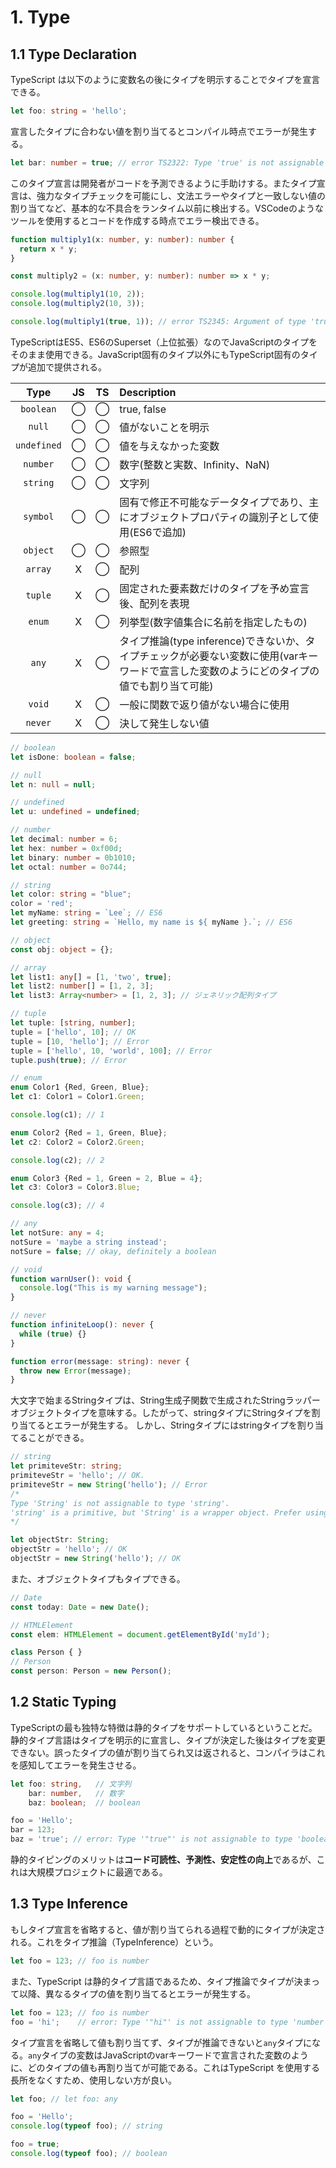 # 1. Type

## 1.1 Type Declaration

TypeScript は以下のように変数名の後にタイプを明示することでタイプを宣言できる。

```typescript
let foo: string = 'hello';
```
宣言したタイプに合わない値を割り当てるとコンパイル時点でエラーが発生する。

```typescript
let bar: number = true; // error TS2322: Type 'true' is not assignable to type 'number'.
```
このタイプ宣言は開発者がコードを予測できるように手助けする。またタイプ宣言は、強力なタイプチェックを可能にし、文法エラーやタイプと一致しない値の割り当てなど、基本的な不具合をランタイム以前に検出する。VSCodeのようなツールを使用するとコードを作成する時点でエラー検出できる。


```typescript
function multiply1(x: number, y: number): number {
  return x * y;
}

const multiply2 = (x: number, y: number): number => x * y;

console.log(multiply1(10, 2));
console.log(multiply2(10, 3));

console.log(multiply1(true, 1)); // error TS2345: Argument of type 'true' is not assignable to parameter of type 'number'.
```

TypeScriptはES5、ES6のSuperset（上位拡張）なのでJavaScriptのタイプをそのまま使用できる。JavaScript固有のタイプ以外にもTypeScript固有のタイプが追加で提供される。

| Type | JS | TS | Description |
|:---:|:---:|:---:|:---|
| `boolean` | ◯ | ◯ | true, false |
| `null` | ◯ | ◯ | 値がないことを明示 |
| `undefined` | ◯ | ◯ | 値を与えなかった変数 |
| `number` | ◯ | ◯ | 数字(整数と実数、Infinity、NaN) |
| `string` | ◯ | ◯ | 文字列 |
| `symbol` | ◯ | ◯ | 固有で修正不可能なデータタイプであり、主にオブジェクトプロパティの識別子として使用(ES6で追加) |
| `object` | ◯ | ◯ | 参照型 |
| `array` | X | ◯ | 配列 |
| `tuple` | X | ◯ | 固定された要素数だけのタイプを予め宣言後、配列を表現 |
| `enum` | X | ◯ | 列挙型(数字値集合に名前を指定したもの) |
| `any` | X | ◯ | タイプ推論(type inference)できないか、タイプチェックが必要ない変数に使用(varキーワードで宣言した変数のようにどのタイプの値でも割り当て可能) |
| `void` | X | ◯ | 一般に関数で返り値がない場合に使用 |
| `never` | X | ◯ | 決して発生しない値 |

```typescript
// boolean
let isDone: boolean = false;

// null
let n: null = null;

// undefined
let u: undefined = undefined;

// number
let decimal: number = 6;
let hex: number = 0xf00d;
let binary: number = 0b1010;
let octal: number = 0o744;

// string
let color: string = "blue";
color = 'red';
let myName: string = `Lee`; // ES6
let greeting: string = `Hello, my name is ${ myName }.`; // ES6

// object
const obj: object = {};

// array
let list1: any[] = [1, 'two', true];
let list2: number[] = [1, 2, 3];
let list3: Array<number> = [1, 2, 3]; // ジェネリック配列タイプ

// tuple
let tuple: [string, number];
tuple = ['hello', 10]; // OK
tuple = [10, 'hello']; // Error
tuple = ['hello', 10, 'world', 100]; // Error
tuple.push(true); // Error

// enum
enum Color1 {Red, Green, Blue};
let c1: Color1 = Color1.Green;

console.log(c1); // 1

enum Color2 {Red = 1, Green, Blue};
let c2: Color2 = Color2.Green;

console.log(c2); // 2

enum Color3 {Red = 1, Green = 2, Blue = 4};
let c3: Color3 = Color3.Blue;

console.log(c3); // 4

// any
let notSure: any = 4;
notSure = 'maybe a string instead';
notSure = false; // okay, definitely a boolean

// void
function warnUser(): void {
  console.log("This is my warning message");
}

// never
function infiniteLoop(): never {
  while (true) {}
}

function error(message: string): never {
  throw new Error(message);
}
```
大文字で始まるStringタイプは、String生成子関数で生成されたStringラッパーオブジェクトタイプを意味する。したがって、stringタイプにStringタイプを割り当てるとエラーが発生する。 しかし、Stringタイプにはstringタイプを割り当てることができる。

```typescript
// string
let primiteveStr: string;
primiteveStr = 'hello'; // OK.
primiteveStr = new String('hello'); // Error
/*
Type 'String' is not assignable to type 'string'.
'string' is a primitive, but 'String' is a wrapper object. Prefer using 'string' when possible.
*/

let objectStr: String;
objectStr = 'hello'; // OK
objectStr = new String('hello'); // OK
```

また、オブジェクトタイプもタイプできる。

```typescript
// Date
const today: Date = new Date();

// HTMLElement
const elem: HTMLElement = document.getElementById('myId');

class Person { }
// Person
const person: Person = new Person();
```

## 1.2 Static Typing
TypeScriptの最も独特な特徴は静的タイプをサポートしているということだ。静的タイプ言語はタイプを明示的に宣言し、タイプが決定した後はタイプを変更できない。誤ったタイプの値が割り当てられ又は返されると、コンパイラはこれを感知してエラーを発生させる。

```typescript
let foo: string,   // 文字列
    bar: number,   // 数字
    baz: boolean;  // boolean

foo = 'Hello';
bar = 123;
baz = 'true'; // error: Type '"true"' is not assignable to type 'boolean'.
```

静的タイピングのメリットは**コード可読性、予測性、安定性の向上**であるが、これは大規模プロジェクトに最適である。

## 1.3 Type Inference
もしタイプ宣言を省略すると、値が割り当てられる過程で動的にタイプが決定される。これをタイプ推論（TypeInference）という。

```typescript
let foo = 123; // foo is number
```

また、TypeScript は静的タイプ言語であるため、タイプ推論でタイプが決まって以降、異なるタイプの値を割り当てるとエラーが発生する。

```typescript
let foo = 123; // foo is number
foo = 'hi';    // error: Type '"hi"' is not assignable to type 'number'.
```
タイプ宣言を省略して値も割り当てず、タイプが推論できないと`any`タイプになる。`any`タイプの変数はJavaScriptのvarキーワードで宣言された変数のように、どのタイプの値も再割り当てが可能である。これはTypeScript を使用する長所をなくすため、使用しない方が良い。

```typescript
let foo; // let foo: any

foo = 'Hello';
console.log(typeof foo); // string

foo = true;
console.log(typeof foo); // boolean
```
